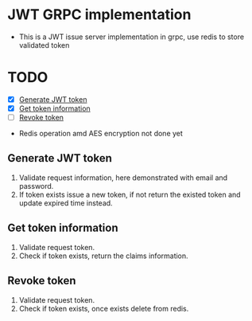 # JWT GRPC implementation
- This is a JWT issue server implementation in grpc, use redis to store validated token
# TODO
- [x] [Generate JWT token](#generate-jet-token)
- [x] [Get token information](#get-token-information)
- [ ] [Revoke token](#revoke-token)
- Redis operation amd AES encryption not done yet
## Generate JWT token
1. Validate request information, here demonstrated with email and password.
2. If token exists issue a new token, if not return the existed token and update expired time instead.
## Get token information
1. Validate request token.
2. Check if token exists, return the claims information.
## Revoke token
1. Validate request token.
2. Check if token exists, once exists delete from redis.